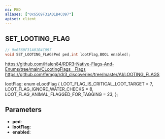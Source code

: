 ```yaml
---
ns: PED
aliases: ["0x6569F31A01B4C097"]
apiset: client
---
```

## SET_LOOTING_FLAG

```c
// 0x6569F31A01B4C097
void SET_LOOTING_FLAG(Ped ped,int lootFlag,BOOL enabled);
```

https://github.com/Halen84/RDR3-Native-Flags-And-Enums/tree/main/CLootingFlags__Flags
https://github.com/femga/rdr3_discoveries/tree/master/AI/LOOTING_FLAGS

lootFlag:
enum eLootFlag
{
	LOOT_FLAG_IS_CRITICAL_LOOT_TARGET = 7,
	LOOT_FLAG_IGNORE_WATER_CHECKS = 8,
	LOOT_FLAG_ANIMAL_FLAGGED_FOR_TAGGING = 23,
};

## Parameters
* **ped**:
* **lootFlag**:
* **enabled**: